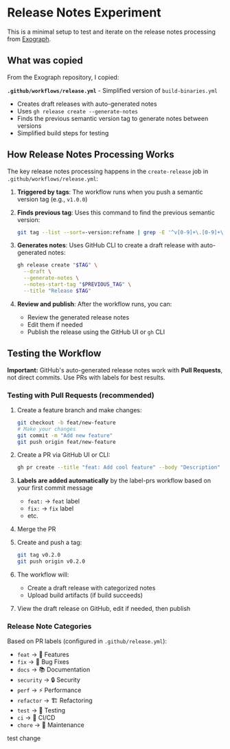 # Release Notes Experiment

This is a minimal setup to test and iterate on the release notes processing from [Exograph](https://github.com/exograph/exograph).

## What was copied

From the Exograph repository, I copied:

**`.github/workflows/release.yml`** - Simplified version of `build-binaries.yml`

- Creates draft releases with auto-generated notes
- Uses `gh release create --generate-notes`
- Finds the previous semantic version tag to generate notes between versions
- Simplified build steps for testing

## How Release Notes Processing Works

The key release notes processing happens in the `create-release` job in `.github/workflows/release.yml`:

1. **Triggered by tags**: The workflow runs when you push a semantic version tag (e.g., `v1.0.0`)

2. **Finds previous tag**: Uses this command to find the previous semantic version:

   ```bash
   git tag --list --sort=-version:refname | grep -E '^v[0-9]+\.[0-9]+\.[0-9]+$' | head -2 | tail -1
   ```

3. **Generates notes**: Uses GitHub CLI to create a draft release with auto-generated notes:

   ```bash
   gh release create "$TAG" \
     --draft \
     --generate-notes \
     --notes-start-tag "$PREVIOUS_TAG" \
     --title "Release $TAG"
   ```

4. **Review and publish**: After the workflow runs, you can:
   - Review the generated release notes
   - Edit them if needed
   - Publish the release using the GitHub UI or `gh` CLI

## Testing the Workflow

**Important:** GitHub's auto-generated release notes work with **Pull Requests**, not direct commits. Use PRs with labels for best results.

### Testing with Pull Requests (recommended)

1. Create a feature branch and make changes:

   ```bash
   git checkout -b feat/new-feature
   # Make your changes
   git commit -m "Add new feature"
   git push origin feat/new-feature
   ```

2. Create a PR via GitHub UI or CLI:

   ```bash
   gh pr create --title "feat: Add cool feature" --body "Description"
   ```

3. **Labels are added automatically** by the label-prs workflow based on your first commit message
   - `feat:` → `feat` label
   - `fix:` → `fix` label
   - etc.

4. Merge the PR

5. Create and push a tag:

   ```bash
   git tag v0.2.0
   git push origin v0.2.0
   ```

6. The workflow will:

   - Create a draft release with categorized notes
   - Upload build artifacts (if build succeeds)

7. View the draft release on GitHub, edit if needed, then publish

### Release Note Categories

Based on PR labels (configured in `.github/release.yml`):

- `feat` → 🎉 Features
- `fix` → 🐛 Bug Fixes
- `docs` → 📚 Documentation
- `security` → 🔒 Security
- `perf` → ⚡ Performance
- `refactor` → 🏗️ Refactoring
- `test` → 🧪 Testing
- `ci` → 👷 CI/CD
- `chore` → 🔧 Maintenance

test change
